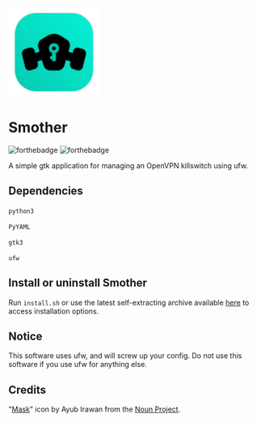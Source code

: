 <img width="180" src="https://raw.githubusercontent.com/Corewala/Smother/c4b2f5b87048a58b6f9fa70552a331d8a71ce6f4/smother.svg" />

# Smother
![forthebadge](https://forthebadge.com/images/badges/made-with-python.svg)
![forthebadge](https://forthebadge.com/images/badges/it-works-why.svg)

A simple gtk application for managing an OpenVPN killswitch using ufw.

## Dependencies
`python3`

`PyYAML`

`gtk3`

`ufw`

## Install or uninstall Smother
Run `install.sh` or use the latest self-extracting archive available [here](https://github.com/Corewala/Smother/releases/latest) to access installation options.

## Notice
This software uses ufw, and will screw up your config. Do not use this software if you use ufw for anything else.

## Credits
"[Mask](https://thenounproject.com/ayub12/collection/jumpicon-pest-control-glyph/?i=2278085)" icon by Ayub Irawan from the [Noun Project](https://thenounproject.com/).